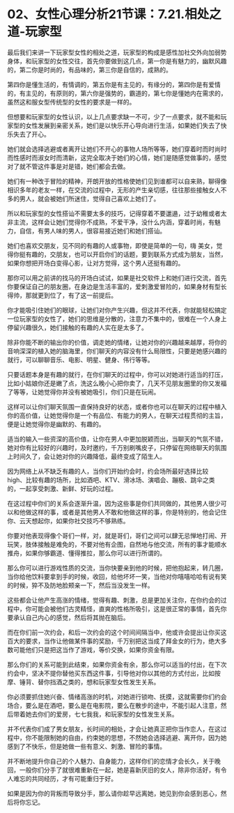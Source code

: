 # 02、女性心理分析21节课：7.21.相处之道-玩家型

最后我们来讲一下玩家型女性的相处之道，玩家型的构成是感性加社交外向加弱势身体，和玩家型的女性交往，首先你要做到这几点，第一你是有魅力的，幽默风趣的，第二你是时尚的，有品味的，第三你是自信的，成熟的。

第四你是懂生活的，有情调的，第五你是有主见的，有缘分的，第四你是有爱情的，有主见的，有原则的，第六你是强势的，霸道的，第七你是懂她内在需求的，虽然这和服女型传统型的女性的要求是一样的。

但想要和玩家型的女性认识，以上几点要求缺一不可，少了一点要求，就不能和玩家型的女性发展到亲密关系，她们是以快乐开心导向进行生活，如果她们失去了快乐失去了开心。

她们就会选择逃避或者离开让她们不开心的事物人场所等等，她们穿着时而时尚时而性感时而淑女时而清新，这完全取决于她们的心情，她们是随感觉做事的，感觉对了就不管这件事是对是错，她们都会去做。

她们有一种改于冒险的精神，开朗开放的性格使她们见到谁都可以自来熟，聊得像相识多年的老友一样，在交流的过程中，无形的产生亲切感，往往那些接触女人不多的男人，就会被她们所迷住，觉得自己喜欢上她们了。

所以和玩家型的女性搭讪不需要太多的技巧，记得穿着不要邋遢，过于幼稚或者太非主流，这样会让她们觉得你不成熟，不爱干净，没什么内涵，穿着时尚，有魅力，自信，有男人味的男人，很容易接近她们和她们搭讪。

她们也喜欢交朋友，见不同的有趣的人或事物，即使是简单的一句，嗨 美女，觉得你挺有趣的，交朋友，也可以开启你们的话题，要到联系方式成为朋友，当然，如果你想把开场白变得心影，让对方觉得，这个男人还挺有趣的。

那你可以用之前讲的找马的开场白试试，如果是社交软件上和她们进行交流，首先你要保证自己的朋友圈，在身边是生活丰富的，爱刺激爱冒险的，如果身材有型长得帅，那就更到位了，有了这一前提后。

你才能吸引住她们的眼球，让她们对你产生兴趣，但这并不代表，你就能轻松搞定一位玩家型的女性了，她们的思维是分散的，注意力不集中的，很难在一个人身上停留兴趣很久，她们接触的有趣的人实在是太多了。

除非你能不断的输出你的价值，调走她的情绪，让她对你的兴趣越来越厚，将你的音响深深的植入她的脑海里，你们聊天的内容没有什么局限性，只要是她感兴趣的就行，可以聊聊音乐、电影、明星、健身、伟行等等。

只要话题本身是有趣的就行，在你们聊天的过程中，你可以对她进行适当的打压，比如小姑娘你还是嫩了点，洗这么晚小心把你卖了，几天不见朋友圈里的你又发福了等等，让她觉得你并没有被她吸引，你们只是在玩闹。

这样可以让你们聊天氛围一直保持良好的状态，或者你也可以在聊天的过程中植入你的高价值，让她觉得你是一个有品位、有能力的男人，在聊天过程贯彻的主旨，便是让她觉得你是幽默的、有趣的。

适当的输入一些资深的高价值，让你在男人中更加脱颖而出，当聊天的气氛不错，她对你有比较好的兴趣时，及时邀约，千万别刷嘴皮子，只停留在网络聊天的氛围上时间久了，会让她对你的兴趣降低，最终变成了陌生人。

因为网络上从不缺乏有趣的人，当你们开始约会时，约会场所最好选择比较high、比较有趣的场所，比如酒吧、KTV、滑冰场、演唱会、蹦极、跳伞之类的，一起享受刺激、新鲜、好玩的过程。

在这过程中你们的关系会逐渐升温，因为这些事是你们共同做的，其他男人很少可以和他做这样的事，或者是其他男人不敢和他做这样的事，你是特别的，他会记住你、云天想起你，如果你社交技巧不够熟练。

你要对他表现得像个哥们一样，对，就是哥们，哥们之间可以肆无忌惮地打闹、开玩笑，肢体接触是难免的，不要对他有企图，自然地与他交流，所有的事才能顺水推舟，如果你够霸道、懂得推拉，那么你可以进行所谓的。

那么你可以进行游戏性质的交流，当你快要亲到他的时候，把他抱起来，转几圈，当你给他饮料要拿到手的时候，收回，给他坏坏一笑，当他对你嘻嘻哈哈有说有笑的时候，猝不及防地脸颊亲一下，然后当没发生一样。

这些都会让他产生高涨的情绪，觉得有趣、刺激，总是更加关注你，在你约会的过程中，你可能会被他们古灵精怪，直爽的性格所吸引，这是很正常的事情，首先你要承认自己内心的感觉，然后将其抛在脑后。

而在你们前一次约会，和后一次约会的这个时间间隔当中，他或许会提出让你买这百大的要求，当作让他做某件事的奖励，千万别把这当成了拜金女的行为，绝大多数可能他们只是把这当作了游戏，等价交换，如果你资金有限。

那么你们的关系可能到此结束，如果你资金有余，那么你可以适当的付出，在下次约会中，坚决不提你替他买东西这件事，引导他对你以其他的方式付出，比如按摩、锤背、替你挡酒之类的，想和玩家型女性发生关系。

你必须要抓住她兴奋、情绪高涨的时机，对她进行锁吻、抚摸，这就需要你们约会场合，要么是在酒吧，要么是在电影院，要么在散步的途中，不能引起人注意，然后带着她去你们的爱房，七七我我，和玩家型的女性发生关系。

并不代表你们成了男女朋友，长时间的相处，才会让她真正把你当作恋人，在这过程中，你不能限制她的自由，约束她的思想，不然她会选择逃避、离开你，因为她感到了不快乐，但是她做一些有意义、刺激、冒险的事情。

并不断地提升你自己的个人魅力、自身能力，这样你们的恋情才会长久，关于晚回，一般你们分手了就很难重新在一起，她是喜新厌旧的女人，除非你活好，有令人难忘的共同经历，才有可能重归于好。

如果是因为你的背叛而导致分手，那么请你趁早远离她，她见到你会感到恶心，然后将你忘记。